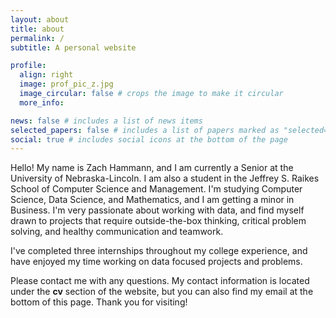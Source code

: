 ```yaml
---
layout: about
title: about
permalink: /
subtitle: A personal website

profile:
  align: right
  image: prof_pic_z.jpg
  image_circular: false # crops the image to make it circular
  more_info: 

news: false # includes a list of news items
selected_papers: false # includes a list of papers marked as "selected={true}"
social: true # includes social icons at the bottom of the page
---
```


Hello! My name is Zach Hammann, and I am currently a Senior at the University of Nebraska-Lincoln. I am also a student in the Jeffrey S. Raikes School of Computer Science and Management. I'm studying Computer Science, Data Science, and Mathematics, and I am getting a minor in Business. I'm very passionate about working with data, and find myself drawn to projects that require outside-the-box thinking, critical problem solving, and healthy communication and teamwork.  
  
I've completed three internships throughout my college experience, and have enjoyed my time working on data focused projects and problems. 
  
Please contact me with any questions. My contact information is located under the **cv** section of the website, but you can also find my email at the bottom of this page. Thank you for visiting!  
